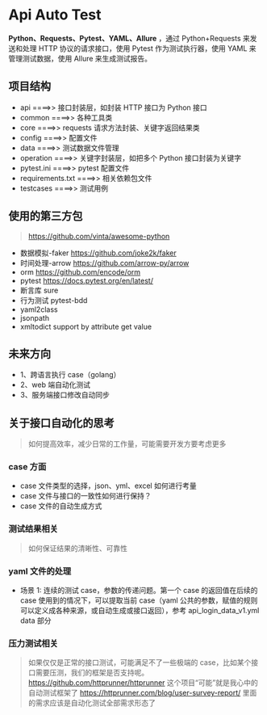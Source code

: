 # Api Auto Test

**Python、Requests、Pytest、YAML、Allure** ，通过 Python+Requests 来发送和处理 HTTP 协议的请求接口，使用 Pytest 作为测试执行器，使用 YAML 来管理测试数据，使用 Allure 来生成测试报告。

## 项目结构

- api ====>> 接口封装层，如封装 HTTP 接口为 Python 接口
- common ====>> 各种工具类
- core ====>> requests 请求方法封装、关键字返回结果类
- config ====>> 配置文件
- data ====>> 测试数据文件管理
- operation ====>> 关键字封装层，如把多个 Python 接口封装为关键字
- pytest.ini ====>> pytest 配置文件
- requirements.txt ====>> 相关依赖包文件
- testcases ====>> 测试用例

## 使用的第三方包

> https://github.com/vinta/awesome-python

- 数据模拟-faker https://github.com/joke2k/faker
- 时间处理-arrow https://github.com/arrow-py/arrow
- orm https://github.com/encode/orm
- pytest https://docs.pytest.org/en/latest/
- 断言库 sure
- 行为测试 pytest-bdd
- yaml2class
- jsonpath
- xmltodict support by attribute get value

## 未来方向

- 1、跨语言执行 case（golang）
- 2、web 端自动化测试
- 3、服务端接口修改自动同步

## 关于接口自动化的思考

> 如何提高效率，减少日常的工作量，可能需要开发方要考虑更多

### case 方面

- case 文件类型的选择，json、yml、excel 如何进行考量
- case 文件与接口的一致性如何进行保持？
- case 文件的自动生成方式

### 测试结果相关

> 如何保证结果的清晰性、可靠性

### yaml 文件的处理

- 场景 1:
  连续的测试 case，参数的传递问题。第一个 case 的返回值在后续的 case 使用到的情况下，可以提取当前 case（yaml 公共的参数，赋值的规则可以定义成各种来源，或自动生成或接口返回），参考 api_login_data_v1.yml data 部分

### 压力测试相关

> 如果仅仅是正常的接口测试，可能满足不了一些极端的 case，比如某个接口需要压测，我们的框架是否支持呢。
> https://github.com/httprunner/httprunner 这个项目“可能”就是我心中的自动测试框架了
> https://httprunner.com/blog/user-survey-report/ 里面的需求应该是自动化测试全部需求形态了
